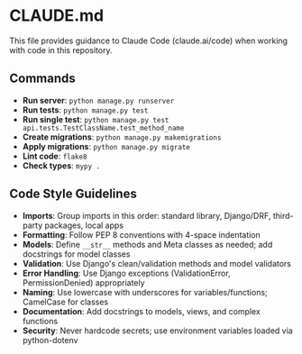 # CLAUDE.md

This file provides guidance to Claude Code (claude.ai/code) when working with code in this repository.

## Commands

- **Run server**: `python manage.py runserver`
- **Run tests**: `python manage.py test`
- **Run single test**: `python manage.py test api.tests.TestClassName.test_method_name`
- **Create migrations**: `python manage.py makemigrations`
- **Apply migrations**: `python manage.py migrate`
- **Lint code**: `flake8`
- **Check types**: `mypy .`

## Code Style Guidelines

- **Imports**: Group imports in this order: standard library, Django/DRF, third-party packages, local apps
- **Formatting**: Follow PEP 8 conventions with 4-space indentation
- **Models**: Define `__str__` methods and Meta classes as needed; add docstrings for model classes
- **Validation**: Use Django's clean/validation methods and model validators
- **Error Handling**: Use Django exceptions (ValidationError, PermissionDenied) appropriately
- **Naming**: Use lowercase with underscores for variables/functions; CamelCase for classes
- **Documentation**: Add docstrings to models, views, and complex functions
- **Security**: Never hardcode secrets; use environment variables loaded via python-dotenv